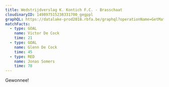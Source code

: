 ```yaml
---
title: Wedstrijdverslag K. Kontich F.C. - Brasschaat
cloudinaryID: 149897515238331700_gegppl
graphQL: https://datalake-prod2018.rbfa.be/graphql?operationName=GetMatchDetail&variables=%7B%22matchId%22%3A%224742944%22%2C%22language%22%3A%22nl%22%7D&extensions=%7B%22persistedQuery%22%3A%7B%22version%22%3A1%2C%22sha256Hash%22%3A%22b029093ebb88ed2c39dc970cf02f677320abdddc853600a253d0b4baf7994ad0%22%7D%7D
matchFacts:
  - type: GOAL
    name: Victor De Cock
    time: 21
  - type: GOAL
    name: Glenn De Cock
    time: 45
  - type: RED
    name: Jonas Somers
    time: 78
---
```

Gewonnee!